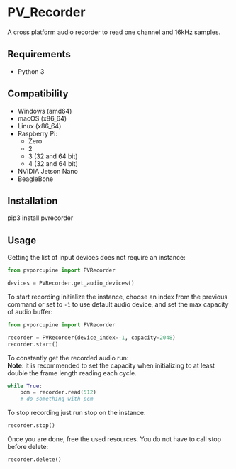 # PV_Recorder

A cross platform audio recorder to read one channel and 16kHz samples.

## Requirements

- Python 3

## Compatibility

- Windows (amd64)
- macOS (x86_64)
- Linux (x86_64)
- Raspberry Pi:
    - Zero
    - 2
    - 3 (32 and 64 bit)
    - 4 (32 and 64 bit)
- NVIDIA Jetson Nano
- BeagleBone

## Installation

pip3 install pvrecorder

## Usage

Getting the list of input devices does not require an instance:

```python
from pvporcupine import PVRecorder

devices = PVRecorder.get_audio_devices()
```

To start recording initialize the instance, choose an index from the previous command or set to `-1` to 
use default audio device, and set the max capacity of audio buffer:

```python
from pvporcupine import PVRecorder

recorder = PVRecorder(device_index=-1, capacity=2048)
recorder.start()
```

To constantly get the recorded audio run:\
**Note**: it is recommended to set the capacity when initializing to at least double the frame length reading each cycle.

```python
while True:
    pcm = recorder.read(512)
    # do something with pcm
```

To stop recording just run stop on the instance:

```python
recorder.stop()
```

Once you are done, free the used resources. You do not have to call stop before delete:

```python
recorder.delete()
```